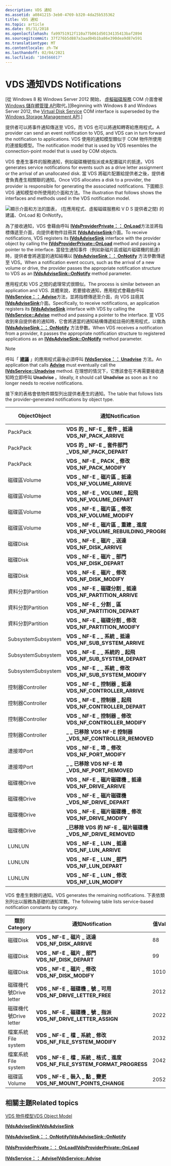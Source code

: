 ```yaml
---
description: VDS 通知
ms.assetid: a0841215-3eb0-4769-b320-4da25b535362
title: VDS 通知
ms.topic: article
ms.date: 05/31/2018
ms.openlocfilehash: fa99751912f110a77b061d50134135413baf2894
ms.sourcegitcommit: 37f276b5d887a3aad04b1ba86e390dea9d87e591
ms.translationtype: MT
ms.contentlocale: zh-TW
ms.lasthandoff: 02/04/2021
ms.locfileid: "104566017"
---
```

# <a name="vds-notifications"></a><span data-ttu-id="252b1-103">VDS 通知</span><span class="sxs-lookup"><span data-stu-id="252b1-103">VDS Notifications</span></span>

<span data-ttu-id="252b1-104">\[從 Windows 8 和 Windows Server 2012 開始， [虛擬磁碟服務](virtual-disk-service-portal.md) COM 介面會被 [Windows 儲存體管理 API](/previous-versions/windows/desktop/stormgmt/windows-storage-management-api-portal)取代。\]</span><span class="sxs-lookup"><span data-stu-id="252b1-104">\[Beginning with Windows 8 and Windows Server 2012, the [Virtual Disk Service](virtual-disk-service-portal.md) COM interface is superseded by the [Windows Storage Management API](/previous-versions/windows/desktop/stormgmt/windows-storage-management-api-portal).\]</span></span>

<span data-ttu-id="252b1-105">提供者可以將事件通知傳送至 VDS，而 VDS 也可以將通知轉寄給應用程式。</span><span class="sxs-lookup"><span data-stu-id="252b1-105">A provider can send an event notification to VDS, and VDS can in turn forward the notification to applications.</span></span> <span data-ttu-id="252b1-106">VDS 使用的通知模型類似于 COM 物件所使用的連接點模型。</span><span class="sxs-lookup"><span data-stu-id="252b1-106">The notification model that is used by VDS resembles the connection-point model that is used by COM objects.</span></span>

<span data-ttu-id="252b1-107">VDS 會產生事件的服務通知，例如磁碟機號指派或未配置磁片的抵達。</span><span class="sxs-lookup"><span data-stu-id="252b1-107">VDS generates service notifications for events such as a drive letter assignment or the arrival of an unallocated disk.</span></span> <span data-ttu-id="252b1-108">當 VDS 將磁片配置給提供者之後，提供者會負責產生相關聯的通知。</span><span class="sxs-lookup"><span data-stu-id="252b1-108">Once VDS allocates a disk to a provider, the provider is responsible for generating the associated notifications.</span></span> <span data-ttu-id="252b1-109">下圖顯示 VDS 通知模型中所使用的介面和方法。</span><span class="sxs-lookup"><span data-stu-id="252b1-109">The illustration that follows shows the interfaces and methods used in the VDS notification model.</span></span>

![顯示介面和方法的圖表， (在應用程式、虛擬磁碟服務和 V D S 提供者之間) 的建議、OnLoad 和 OnNotify。](images/vdsnotification.png)

<span data-ttu-id="252b1-111">為了接收通知，VDS 會藉由呼叫 [**IVdsProviderPrivate：： OnLoad**](/windows/desktop/api/VdsHwPrv/nf-vdshwprv-ivdsproviderprivate-onload)方法並將指標傳遞至介面，向提供者物件註冊其 [**IVdsAdviseSink**](/windows/desktop/api/Vds/nn-vds-ivdsadvisesink)介面。</span><span class="sxs-lookup"><span data-stu-id="252b1-111">To receive notifications, VDS registers its [**IVdsAdviseSink**](/windows/desktop/api/Vds/nn-vds-ivdsadvisesink) interface with the provider object by calling the [**IVdsProviderPrivate::OnLoad**](/windows/desktop/api/VdsHwPrv/nf-vdshwprv-ivdsproviderprivate-onload) method and passing a pointer to the interface.</span></span> <span data-ttu-id="252b1-112">當發生通知事件（例如新磁片區或磁片磁碟機的抵達）時，提供者會將適當的通知結構以 [**IVdsAdviseSink：： OnNotify**](/windows/desktop/api/Vds/nf-vds-ivdsadvisesink-onnotify) 方法參數傳遞至 VDS。</span><span class="sxs-lookup"><span data-stu-id="252b1-112">When a notification event occurs, such as the arrival of a new volume or drive, the provider passes the appropriate notification structure to VDS as an [**IVdsAdviseSink::OnNotify**](/windows/desktop/api/Vds/nf-vds-ivdsadvisesink-onnotify) method parameter.</span></span>

<span data-ttu-id="252b1-113">應用程式和 VDS 之間的處理常式很類似。</span><span class="sxs-lookup"><span data-stu-id="252b1-113">The process is similar between an application and VDS.</span></span> <span data-ttu-id="252b1-114">具體來說，若要接收通知，應用程式會藉由呼叫 [**IVdsService：： Advise**](/windows/desktop/api/Vds/nf-vds-ivdsservice-advise)方法，並將指標傳遞至介面，向 VDS 註冊其 [**IVdsAdviseSink**](/windows/desktop/api/Vds/nn-vds-ivdsadvisesink)介面。</span><span class="sxs-lookup"><span data-stu-id="252b1-114">Specifically, to receive notifications, an application registers its [**IVdsAdviseSink**](/windows/desktop/api/Vds/nn-vds-ivdsadvisesink) interface with VDS by calling the [**IVdsService::Advise**](/windows/desktop/api/Vds/nf-vds-ivdsservice-advise) method and passing a pointer to the interface.</span></span> <span data-ttu-id="252b1-115">當 VDS 收到來自提供者的通知時，它會將適當的通知結構傳遞給註冊的應用程式，以做為 [**IVdsAdviseSink：： OnNotify**](/windows/desktop/api/Vds/nf-vds-ivdsadvisesink-onnotify) 方法參數。</span><span class="sxs-lookup"><span data-stu-id="252b1-115">When VDS receives a notification from a provider, it passes the appropriate notification structure to registered applications as an [**IVdsAdviseSink::OnNotify**](/windows/desktop/api/Vds/nf-vds-ivdsadvisesink-onnotify) method parameter.</span></span>

> [!Note]  
> <span data-ttu-id="252b1-116">呼叫「 [**建議**](/windows/desktop/api/Vds/nf-vds-ivdsservice-advise) 」的應用程式最後必須呼叫 [**IVdsService：： Unadvise**](/windows/desktop/api/Vds/nf-vds-ivdsservice-unadvise) 方法。</span><span class="sxs-lookup"><span data-stu-id="252b1-116">An application that calls [**Advise**](/windows/desktop/api/Vds/nf-vds-ivdsservice-advise) must eventually call the [**IVdsService::Unadvise**](/windows/desktop/api/Vds/nf-vds-ivdsservice-unadvise) method.</span></span> <span data-ttu-id="252b1-117">在理想的情況下，它應該會在不再需要接收通知時立即呼叫 **Unadvise** 。</span><span class="sxs-lookup"><span data-stu-id="252b1-117">Ideally, it should call **Unadvise** as soon as it no longer needs to receive notifications.</span></span>

 

<span data-ttu-id="252b1-118">接下來的表格會依物件類型列出提供者產生的通知。</span><span class="sxs-lookup"><span data-stu-id="252b1-118">The table that follows lists the provider-generated notifications by object type.</span></span>



| <span data-ttu-id="252b1-119">Object</span><span class="sxs-lookup"><span data-stu-id="252b1-119">Object</span></span>     | <span data-ttu-id="252b1-120">通知</span><span class="sxs-lookup"><span data-stu-id="252b1-120">Notification</span></span>                              | <span data-ttu-id="252b1-121">值</span><span class="sxs-lookup"><span data-stu-id="252b1-121">Value</span></span> | <span data-ttu-id="252b1-122">事件描述的連結</span><span class="sxs-lookup"><span data-stu-id="252b1-122">Link to event description</span></span>                                             |
|------------|-------------------------------------------|-------|-----------------------------------------------------------------------|
| <span data-ttu-id="252b1-123">Pack</span><span class="sxs-lookup"><span data-stu-id="252b1-123">Pack</span></span>       | <span data-ttu-id="252b1-124">**VDS 的 \_ NF-E \_ 套件 \_ 抵達**</span><span class="sxs-lookup"><span data-stu-id="252b1-124">**VDS\_NF\_PACK\_ARRIVE**</span></span>                 | <span data-ttu-id="252b1-125">1</span><span class="sxs-lookup"><span data-stu-id="252b1-125">1</span></span>     | [<span data-ttu-id="252b1-126">**VDS \_ 套件 \_ 通知**</span><span class="sxs-lookup"><span data-stu-id="252b1-126">**VDS\_PACK\_NOTIFICATION**</span></span>](/windows/desktop/api/Vds/ns-vds-vds_pack_notification)              |
| <span data-ttu-id="252b1-127">Pack</span><span class="sxs-lookup"><span data-stu-id="252b1-127">Pack</span></span>       | <span data-ttu-id="252b1-128">**VDS 的 \_ NF-E \_ 套件部門 \_**</span><span class="sxs-lookup"><span data-stu-id="252b1-128">**VDS\_NF\_PACK\_DEPART**</span></span>                 | <span data-ttu-id="252b1-129">2</span><span class="sxs-lookup"><span data-stu-id="252b1-129">2</span></span>     | [<span data-ttu-id="252b1-130">**VDS \_ 套件 \_ 通知**</span><span class="sxs-lookup"><span data-stu-id="252b1-130">**VDS\_PACK\_NOTIFICATION**</span></span>](/windows/desktop/api/Vds/ns-vds-vds_pack_notification)              |
| <span data-ttu-id="252b1-131">Pack</span><span class="sxs-lookup"><span data-stu-id="252b1-131">Pack</span></span>       | <span data-ttu-id="252b1-132">**VDS \_ NF-E \_ PACK \_ 修改**</span><span class="sxs-lookup"><span data-stu-id="252b1-132">**VDS\_NF\_PACK\_MODIFY**</span></span>                 | <span data-ttu-id="252b1-133">3</span><span class="sxs-lookup"><span data-stu-id="252b1-133">3</span></span>     | [<span data-ttu-id="252b1-134">**VDS \_ 套件 \_ 通知**</span><span class="sxs-lookup"><span data-stu-id="252b1-134">**VDS\_PACK\_NOTIFICATION**</span></span>](/windows/desktop/api/Vds/ns-vds-vds_pack_notification)              |
| <span data-ttu-id="252b1-135">磁碟區</span><span class="sxs-lookup"><span data-stu-id="252b1-135">Volume</span></span>     | <span data-ttu-id="252b1-136">**VDS \_ NF-E \_ 磁片區 \_ 抵達**</span><span class="sxs-lookup"><span data-stu-id="252b1-136">**VDS\_NF\_VOLUME\_ARRIVE**</span></span>               | <span data-ttu-id="252b1-137">4</span><span class="sxs-lookup"><span data-stu-id="252b1-137">4</span></span>     | [<span data-ttu-id="252b1-138">**VDS \_ 大量 \_ 通知**</span><span class="sxs-lookup"><span data-stu-id="252b1-138">**VDS\_VOLUME\_NOTIFICATION**</span></span>](/windows/desktop/api/Vds/ns-vds-vds_volume_notification)          |
| <span data-ttu-id="252b1-139">磁碟區</span><span class="sxs-lookup"><span data-stu-id="252b1-139">Volume</span></span>     | <span data-ttu-id="252b1-140">**VDS \_ NF-E \_ VOLUME \_ 起飛**</span><span class="sxs-lookup"><span data-stu-id="252b1-140">**VDS\_NF\_VOLUME\_DEPART**</span></span>               | <span data-ttu-id="252b1-141">5</span><span class="sxs-lookup"><span data-stu-id="252b1-141">5</span></span>     | [<span data-ttu-id="252b1-142">**VDS \_ 大量 \_ 通知**</span><span class="sxs-lookup"><span data-stu-id="252b1-142">**VDS\_VOLUME\_NOTIFICATION**</span></span>](/windows/desktop/api/Vds/ns-vds-vds_volume_notification)          |
| <span data-ttu-id="252b1-143">磁碟區</span><span class="sxs-lookup"><span data-stu-id="252b1-143">Volume</span></span>     | <span data-ttu-id="252b1-144">**VDS \_ NF-E \_ 磁片區 \_ 修改**</span><span class="sxs-lookup"><span data-stu-id="252b1-144">**VDS\_NF\_VOLUME\_MODIFY**</span></span>               | <span data-ttu-id="252b1-145">6</span><span class="sxs-lookup"><span data-stu-id="252b1-145">6</span></span>     | [<span data-ttu-id="252b1-146">**VDS \_ 大量 \_ 通知**</span><span class="sxs-lookup"><span data-stu-id="252b1-146">**VDS\_VOLUME\_NOTIFICATION**</span></span>](/windows/desktop/api/Vds/ns-vds-vds_volume_notification)          |
| <span data-ttu-id="252b1-147">磁碟區</span><span class="sxs-lookup"><span data-stu-id="252b1-147">Volume</span></span>     | <span data-ttu-id="252b1-148">**VDS \_ NF-E \_ 磁片區 \_ 重建 \_ 進度**</span><span class="sxs-lookup"><span data-stu-id="252b1-148">**VDS\_NF\_VOLUME\_REBUILDING\_PROGRESS**</span></span> | <span data-ttu-id="252b1-149">7</span><span class="sxs-lookup"><span data-stu-id="252b1-149">7</span></span>     | [<span data-ttu-id="252b1-150">**VDS \_ 大量 \_ 通知**</span><span class="sxs-lookup"><span data-stu-id="252b1-150">**VDS\_VOLUME\_NOTIFICATION**</span></span>](/windows/desktop/api/Vds/ns-vds-vds_volume_notification)          |
| <span data-ttu-id="252b1-151">磁碟</span><span class="sxs-lookup"><span data-stu-id="252b1-151">Disk</span></span>       | <span data-ttu-id="252b1-152">**VDS \_ NF-E \_ 磁片 \_ 送達**</span><span class="sxs-lookup"><span data-stu-id="252b1-152">**VDS\_NF\_DISK\_ARRIVE**</span></span>                 | <span data-ttu-id="252b1-153">8</span><span class="sxs-lookup"><span data-stu-id="252b1-153">8</span></span>     | [<span data-ttu-id="252b1-154">**VDS \_ 磁片 \_ 通知**</span><span class="sxs-lookup"><span data-stu-id="252b1-154">**VDS\_DISK\_NOTIFICATION**</span></span>](/windows/desktop/api/Vds/ns-vds-vds_disk_notification)              |
| <span data-ttu-id="252b1-155">磁碟</span><span class="sxs-lookup"><span data-stu-id="252b1-155">Disk</span></span>       | <span data-ttu-id="252b1-156">**VDS \_ NF-E \_ 磁片 \_ 部門**</span><span class="sxs-lookup"><span data-stu-id="252b1-156">**VDS\_NF\_DISK\_DEPART**</span></span>                 | <span data-ttu-id="252b1-157">9</span><span class="sxs-lookup"><span data-stu-id="252b1-157">9</span></span>     | [<span data-ttu-id="252b1-158">**VDS \_ 磁片 \_ 通知**</span><span class="sxs-lookup"><span data-stu-id="252b1-158">**VDS\_DISK\_NOTIFICATION**</span></span>](/windows/desktop/api/Vds/ns-vds-vds_disk_notification)              |
| <span data-ttu-id="252b1-159">磁碟</span><span class="sxs-lookup"><span data-stu-id="252b1-159">Disk</span></span>       | <span data-ttu-id="252b1-160">**VDS \_ NF-E \_ 磁片 \_ 修改**</span><span class="sxs-lookup"><span data-stu-id="252b1-160">**VDS\_NF\_DISK\_MODIFY**</span></span>                 | <span data-ttu-id="252b1-161">10</span><span class="sxs-lookup"><span data-stu-id="252b1-161">10</span></span>    | [<span data-ttu-id="252b1-162">**VDS \_ 磁片 \_ 通知**</span><span class="sxs-lookup"><span data-stu-id="252b1-162">**VDS\_DISK\_NOTIFICATION**</span></span>](/windows/desktop/api/Vds/ns-vds-vds_disk_notification)              |
| <span data-ttu-id="252b1-163">資料分割</span><span class="sxs-lookup"><span data-stu-id="252b1-163">Partition</span></span>  | <span data-ttu-id="252b1-164">**VDS \_ NF-E \_ 磁碟分割 \_ 抵達**</span><span class="sxs-lookup"><span data-stu-id="252b1-164">**VDS\_NF\_PARTITION\_ARRIVE**</span></span>            | <span data-ttu-id="252b1-165">11</span><span class="sxs-lookup"><span data-stu-id="252b1-165">11</span></span>    | [<span data-ttu-id="252b1-166">**VDS \_ 分割區 \_ 通知**</span><span class="sxs-lookup"><span data-stu-id="252b1-166">**VDS\_PARTITION\_NOTIFICATION**</span></span>](/windows/desktop/api/Vds/ns-vds-vds_partition_notification)    |
| <span data-ttu-id="252b1-167">資料分割</span><span class="sxs-lookup"><span data-stu-id="252b1-167">Partition</span></span>  | <span data-ttu-id="252b1-168">**VDS \_ NF-E \_ 分割 \_ 區**</span><span class="sxs-lookup"><span data-stu-id="252b1-168">**VDS\_NF\_PARTITION\_DEPART**</span></span>            | <span data-ttu-id="252b1-169">12</span><span class="sxs-lookup"><span data-stu-id="252b1-169">12</span></span>    | [<span data-ttu-id="252b1-170">**VDS \_ 分割區 \_ 通知**</span><span class="sxs-lookup"><span data-stu-id="252b1-170">**VDS\_PARTITION\_NOTIFICATION**</span></span>](/windows/desktop/api/Vds/ns-vds-vds_partition_notification)    |
| <span data-ttu-id="252b1-171">資料分割</span><span class="sxs-lookup"><span data-stu-id="252b1-171">Partition</span></span>  | <span data-ttu-id="252b1-172">**VDS \_ NF-E \_ 磁碟分割 \_ 修改**</span><span class="sxs-lookup"><span data-stu-id="252b1-172">**VDS\_NF\_PARTITION\_MODIFY**</span></span>            | <span data-ttu-id="252b1-173">13</span><span class="sxs-lookup"><span data-stu-id="252b1-173">13</span></span>    | [<span data-ttu-id="252b1-174">**VDS \_ 分割區 \_ 通知**</span><span class="sxs-lookup"><span data-stu-id="252b1-174">**VDS\_PARTITION\_NOTIFICATION**</span></span>](/windows/desktop/api/Vds/ns-vds-vds_partition_notification)    |
| <span data-ttu-id="252b1-175">Subsystem</span><span class="sxs-lookup"><span data-stu-id="252b1-175">Subsystem</span></span>  | <span data-ttu-id="252b1-176">**VDS \_ NF-E \_ \_ 系統 \_ 抵達**</span><span class="sxs-lookup"><span data-stu-id="252b1-176">**VDS\_NF\_SUB\_SYSTEM\_ARRIVE**</span></span>          | <span data-ttu-id="252b1-177">101</span><span class="sxs-lookup"><span data-stu-id="252b1-177">101</span></span>   | [<span data-ttu-id="252b1-178">**VDS \_ 子系統 \_ 系統 \_ 通知**</span><span class="sxs-lookup"><span data-stu-id="252b1-178">**VDS\_SUB\_SYSTEM\_NOTIFICATION**</span></span>](/windows/desktop/api/Vds/ns-vds-vds_sub_system_notification) |
| <span data-ttu-id="252b1-179">Subsystem</span><span class="sxs-lookup"><span data-stu-id="252b1-179">Subsystem</span></span>  | <span data-ttu-id="252b1-180">**VDS \_ NF-E \_ \_ 系統的 \_ 起飛**</span><span class="sxs-lookup"><span data-stu-id="252b1-180">**VDS\_NF\_SUB\_SYSTEM\_DEPART**</span></span>          | <span data-ttu-id="252b1-181">102</span><span class="sxs-lookup"><span data-stu-id="252b1-181">102</span></span>   | [<span data-ttu-id="252b1-182">**VDS \_ 子系統 \_ 系統 \_ 通知**</span><span class="sxs-lookup"><span data-stu-id="252b1-182">**VDS\_SUB\_SYSTEM\_NOTIFICATION**</span></span>](/windows/desktop/api/Vds/ns-vds-vds_sub_system_notification) |
| <span data-ttu-id="252b1-183">Subsystem</span><span class="sxs-lookup"><span data-stu-id="252b1-183">Subsystem</span></span>  | <span data-ttu-id="252b1-184">**VDS \_ NF-E \_ \_ 系統 \_ 修改**</span><span class="sxs-lookup"><span data-stu-id="252b1-184">**VDS\_NF\_SUB\_SYSTEM\_MODIFY**</span></span>          | <span data-ttu-id="252b1-185">151</span><span class="sxs-lookup"><span data-stu-id="252b1-185">151</span></span>   | [<span data-ttu-id="252b1-186">**VDS \_ 子系統 \_ 系統 \_ 通知**</span><span class="sxs-lookup"><span data-stu-id="252b1-186">**VDS\_SUB\_SYSTEM\_NOTIFICATION**</span></span>](/windows/desktop/api/Vds/ns-vds-vds_sub_system_notification) |
| <span data-ttu-id="252b1-187">控制器</span><span class="sxs-lookup"><span data-stu-id="252b1-187">Controller</span></span> | <span data-ttu-id="252b1-188">**VDS \_ NF-E \_ 控制器 \_ 抵達**</span><span class="sxs-lookup"><span data-stu-id="252b1-188">**VDS\_NF\_CONTROLLER\_ARRIVE**</span></span>           | <span data-ttu-id="252b1-189">103</span><span class="sxs-lookup"><span data-stu-id="252b1-189">103</span></span>   | [<span data-ttu-id="252b1-190">**VDS \_ 控制器 \_ 通知**</span><span class="sxs-lookup"><span data-stu-id="252b1-190">**VDS\_CONTROLLER\_NOTIFICATION**</span></span>](/windows/desktop/api/Vds/ns-vds-vds_controller_notification)  |
| <span data-ttu-id="252b1-191">控制器</span><span class="sxs-lookup"><span data-stu-id="252b1-191">Controller</span></span> | <span data-ttu-id="252b1-192">**VDS \_ NF-E \_ 控制器 \_ 起飛**</span><span class="sxs-lookup"><span data-stu-id="252b1-192">**VDS\_NF\_CONTROLLER\_DEPART**</span></span>           | <span data-ttu-id="252b1-193">104</span><span class="sxs-lookup"><span data-stu-id="252b1-193">104</span></span>   | [<span data-ttu-id="252b1-194">**VDS \_ 控制器 \_ 通知**</span><span class="sxs-lookup"><span data-stu-id="252b1-194">**VDS\_CONTROLLER\_NOTIFICATION**</span></span>](/windows/desktop/api/Vds/ns-vds-vds_controller_notification)  |
| <span data-ttu-id="252b1-195">控制器</span><span class="sxs-lookup"><span data-stu-id="252b1-195">Controller</span></span> | <span data-ttu-id="252b1-196">**VDS \_ NF-E \_ 控制器 \_ 修改**</span><span class="sxs-lookup"><span data-stu-id="252b1-196">**VDS\_NF\_CONTROLLER\_MODIFY**</span></span>           | <span data-ttu-id="252b1-197">350</span><span class="sxs-lookup"><span data-stu-id="252b1-197">350</span></span>   | [<span data-ttu-id="252b1-198">**VDS \_ 控制器 \_ 通知**</span><span class="sxs-lookup"><span data-stu-id="252b1-198">**VDS\_CONTROLLER\_NOTIFICATION**</span></span>](/windows/desktop/api/Vds/ns-vds-vds_controller_notification)  |
| <span data-ttu-id="252b1-199">控制器</span><span class="sxs-lookup"><span data-stu-id="252b1-199">Controller</span></span> | <span data-ttu-id="252b1-200">**\_ \_ 已移除 VDS NF-E 控制器 \_**</span><span class="sxs-lookup"><span data-stu-id="252b1-200">**VDS\_NF\_CONTROLLER\_REMOVED**</span></span>          | <span data-ttu-id="252b1-201">351</span><span class="sxs-lookup"><span data-stu-id="252b1-201">351</span></span>   | [<span data-ttu-id="252b1-202">**VDS \_ 控制器 \_ 通知**</span><span class="sxs-lookup"><span data-stu-id="252b1-202">**VDS\_CONTROLLER\_NOTIFICATION**</span></span>](/windows/desktop/api/Vds/ns-vds-vds_controller_notification)  |
| <span data-ttu-id="252b1-203">連接埠</span><span class="sxs-lookup"><span data-stu-id="252b1-203">Port</span></span>       | <span data-ttu-id="252b1-204">**VDS \_ NF-E \_ 埠 \_ 修改**</span><span class="sxs-lookup"><span data-stu-id="252b1-204">**VDS\_NF\_PORT\_MODIFY**</span></span>                 | <span data-ttu-id="252b1-205">352</span><span class="sxs-lookup"><span data-stu-id="252b1-205">352</span></span>   | [<span data-ttu-id="252b1-206">**VDS \_ 埠 \_ 通知**</span><span class="sxs-lookup"><span data-stu-id="252b1-206">**VDS\_PORT\_NOTIFICATION**</span></span>](/windows/desktop/api/Vds/ns-vds-vds_port_notification)              |
| <span data-ttu-id="252b1-207">連接埠</span><span class="sxs-lookup"><span data-stu-id="252b1-207">Port</span></span>       | <span data-ttu-id="252b1-208">**\_ \_ 已移除 VDS NF-E 埠 \_**</span><span class="sxs-lookup"><span data-stu-id="252b1-208">**VDS\_NF\_PORT\_REMOVED**</span></span>                | <span data-ttu-id="252b1-209">353</span><span class="sxs-lookup"><span data-stu-id="252b1-209">353</span></span>   | [<span data-ttu-id="252b1-210">**VDS \_ 埠 \_ 通知**</span><span class="sxs-lookup"><span data-stu-id="252b1-210">**VDS\_PORT\_NOTIFICATION**</span></span>](/windows/desktop/api/Vds/ns-vds-vds_port_notification)              |
| <span data-ttu-id="252b1-211">磁碟機</span><span class="sxs-lookup"><span data-stu-id="252b1-211">Drive</span></span>      | <span data-ttu-id="252b1-212">**VDS \_ NF-E \_ 磁片磁碟機 \_ 抵達**</span><span class="sxs-lookup"><span data-stu-id="252b1-212">**VDS\_NF\_DRIVE\_ARRIVE**</span></span>                | <span data-ttu-id="252b1-213">105</span><span class="sxs-lookup"><span data-stu-id="252b1-213">105</span></span>   | [<span data-ttu-id="252b1-214">**VDS \_ 磁片磁碟機 \_ 通知**</span><span class="sxs-lookup"><span data-stu-id="252b1-214">**VDS\_DRIVE\_NOTIFICATION**</span></span>](/windows/desktop/api/Vds/ns-vds-vds_drive_notification)            |
| <span data-ttu-id="252b1-215">磁碟機</span><span class="sxs-lookup"><span data-stu-id="252b1-215">Drive</span></span>      | <span data-ttu-id="252b1-216">**VDS \_ NF-E \_ 磁片磁碟機 \_**</span><span class="sxs-lookup"><span data-stu-id="252b1-216">**VDS\_NF\_DRIVE\_DEPART**</span></span>                | <span data-ttu-id="252b1-217">106</span><span class="sxs-lookup"><span data-stu-id="252b1-217">106</span></span>   | [<span data-ttu-id="252b1-218">**VDS \_ 磁片磁碟機 \_ 通知**</span><span class="sxs-lookup"><span data-stu-id="252b1-218">**VDS\_DRIVE\_NOTIFICATION**</span></span>](/windows/desktop/api/Vds/ns-vds-vds_drive_notification)            |
| <span data-ttu-id="252b1-219">磁碟機</span><span class="sxs-lookup"><span data-stu-id="252b1-219">Drive</span></span>      | <span data-ttu-id="252b1-220">**VDS \_ NF-E \_ 磁片磁碟機 \_ 修改**</span><span class="sxs-lookup"><span data-stu-id="252b1-220">**VDS\_NF\_DRIVE\_MODIFY**</span></span>                | <span data-ttu-id="252b1-221">107</span><span class="sxs-lookup"><span data-stu-id="252b1-221">107</span></span>   | [<span data-ttu-id="252b1-222">**VDS \_ 磁片磁碟機 \_ 通知**</span><span class="sxs-lookup"><span data-stu-id="252b1-222">**VDS\_DRIVE\_NOTIFICATION**</span></span>](/windows/desktop/api/Vds/ns-vds-vds_drive_notification)            |
| <span data-ttu-id="252b1-223">磁碟機</span><span class="sxs-lookup"><span data-stu-id="252b1-223">Drive</span></span>      | <span data-ttu-id="252b1-224">**\_已移除 VDS 的 NF-E \_ 磁片磁碟機 \_**</span><span class="sxs-lookup"><span data-stu-id="252b1-224">**VDS\_NF\_DRIVE\_REMOVED**</span></span>               | <span data-ttu-id="252b1-225">354</span><span class="sxs-lookup"><span data-stu-id="252b1-225">354</span></span>   | [<span data-ttu-id="252b1-226">**VDS \_ 磁片磁碟機 \_ 通知**</span><span class="sxs-lookup"><span data-stu-id="252b1-226">**VDS\_DRIVE\_NOTIFICATION**</span></span>](/windows/desktop/api/Vds/ns-vds-vds_drive_notification)            |
| <span data-ttu-id="252b1-227">LUN</span><span class="sxs-lookup"><span data-stu-id="252b1-227">LUN</span></span>        | <span data-ttu-id="252b1-228">**VDS \_ NF-E \_ LUN \_ 抵達**</span><span class="sxs-lookup"><span data-stu-id="252b1-228">**VDS\_NF\_LUN\_ARRIVE**</span></span>                  | <span data-ttu-id="252b1-229">108</span><span class="sxs-lookup"><span data-stu-id="252b1-229">108</span></span>   | [<span data-ttu-id="252b1-230">**VDS \_ LUN \_ 通知**</span><span class="sxs-lookup"><span data-stu-id="252b1-230">**VDS\_LUN\_NOTIFICATION**</span></span>](/windows/desktop/api/Vds/ns-vds-vds_lun_notification)                |
| <span data-ttu-id="252b1-231">LUN</span><span class="sxs-lookup"><span data-stu-id="252b1-231">LUN</span></span>        | <span data-ttu-id="252b1-232">**VDS \_ NF-E \_ LUN \_ 部門**</span><span class="sxs-lookup"><span data-stu-id="252b1-232">**VDS\_NF\_LUN\_DEPART**</span></span>                  | <span data-ttu-id="252b1-233">109</span><span class="sxs-lookup"><span data-stu-id="252b1-233">109</span></span>   | [<span data-ttu-id="252b1-234">**VDS \_ LUN \_ 通知**</span><span class="sxs-lookup"><span data-stu-id="252b1-234">**VDS\_LUN\_NOTIFICATION**</span></span>](/windows/desktop/api/Vds/ns-vds-vds_lun_notification)                |
| <span data-ttu-id="252b1-235">LUN</span><span class="sxs-lookup"><span data-stu-id="252b1-235">LUN</span></span>        | <span data-ttu-id="252b1-236">**VDS \_ NF-E \_ LUN \_ 修改**</span><span class="sxs-lookup"><span data-stu-id="252b1-236">**VDS\_NF\_LUN\_MODIFY**</span></span>                  | <span data-ttu-id="252b1-237">110</span><span class="sxs-lookup"><span data-stu-id="252b1-237">110</span></span>   | [<span data-ttu-id="252b1-238">**VDS \_ LUN \_ 通知**</span><span class="sxs-lookup"><span data-stu-id="252b1-238">**VDS\_LUN\_NOTIFICATION**</span></span>](/windows/desktop/api/Vds/ns-vds-vds_lun_notification)                |



 

<span data-ttu-id="252b1-239">VDS 會產生剩餘的通知。</span><span class="sxs-lookup"><span data-stu-id="252b1-239">VDS generates the remaining notifications.</span></span> <span data-ttu-id="252b1-240">下表依類別列出以服務為基礎的通知常數。</span><span class="sxs-lookup"><span data-stu-id="252b1-240">The following table lists service-based notification constants by category.</span></span>



| <span data-ttu-id="252b1-241">類別</span><span class="sxs-lookup"><span data-stu-id="252b1-241">Category</span></span>     | <span data-ttu-id="252b1-242">通知</span><span class="sxs-lookup"><span data-stu-id="252b1-242">Notification</span></span>                                | <span data-ttu-id="252b1-243">值</span><span class="sxs-lookup"><span data-stu-id="252b1-243">Value</span></span> | <span data-ttu-id="252b1-244">事件描述的連結</span><span class="sxs-lookup"><span data-stu-id="252b1-244">Link to event description</span></span>                                                 |
|--------------|---------------------------------------------|-------|---------------------------------------------------------------------------|
| <span data-ttu-id="252b1-245">磁碟</span><span class="sxs-lookup"><span data-stu-id="252b1-245">Disk</span></span>         | <span data-ttu-id="252b1-246">**VDS \_ NF-E \_ 磁片 \_ 送達**</span><span class="sxs-lookup"><span data-stu-id="252b1-246">**VDS\_NF\_DISK\_ARRIVE**</span></span>                   | <span data-ttu-id="252b1-247">8</span><span class="sxs-lookup"><span data-stu-id="252b1-247">8</span></span>     | [<span data-ttu-id="252b1-248">**VDS \_ 磁片 \_ 通知**</span><span class="sxs-lookup"><span data-stu-id="252b1-248">**VDS\_DISK\_NOTIFICATION**</span></span>](/windows/desktop/api/Vds/ns-vds-vds_disk_notification)                  |
| <span data-ttu-id="252b1-249">磁碟</span><span class="sxs-lookup"><span data-stu-id="252b1-249">Disk</span></span>         | <span data-ttu-id="252b1-250">**VDS \_ NF-E \_ 磁片 \_ 部門**</span><span class="sxs-lookup"><span data-stu-id="252b1-250">**VDS\_NF\_DISK\_DEPART**</span></span>                   | <span data-ttu-id="252b1-251">9</span><span class="sxs-lookup"><span data-stu-id="252b1-251">9</span></span>     | [<span data-ttu-id="252b1-252">**VDS \_ 磁片 \_ 通知**</span><span class="sxs-lookup"><span data-stu-id="252b1-252">**VDS\_DISK\_NOTIFICATION**</span></span>](/windows/desktop/api/Vds/ns-vds-vds_disk_notification)                  |
| <span data-ttu-id="252b1-253">磁碟</span><span class="sxs-lookup"><span data-stu-id="252b1-253">Disk</span></span>         | <span data-ttu-id="252b1-254">**VDS \_ NF-E \_ 磁片 \_ 修改**</span><span class="sxs-lookup"><span data-stu-id="252b1-254">**VDS\_NF\_DISK\_MODIFY**</span></span>                   | <span data-ttu-id="252b1-255">10</span><span class="sxs-lookup"><span data-stu-id="252b1-255">10</span></span>    | [<span data-ttu-id="252b1-256">**VDS \_ 磁片 \_ 通知**</span><span class="sxs-lookup"><span data-stu-id="252b1-256">**VDS\_DISK\_NOTIFICATION**</span></span>](/windows/desktop/api/Vds/ns-vds-vds_disk_notification)                  |
| <span data-ttu-id="252b1-257">磁碟機代號</span><span class="sxs-lookup"><span data-stu-id="252b1-257">Drive letter</span></span> | <span data-ttu-id="252b1-258">**VDS \_ NF-E \_ 磁碟機 \_ 號 \_ 可用**</span><span class="sxs-lookup"><span data-stu-id="252b1-258">**VDS\_NF\_DRIVE\_LETTER\_FREE**</span></span>            | <span data-ttu-id="252b1-259">201</span><span class="sxs-lookup"><span data-stu-id="252b1-259">201</span></span>   | [<span data-ttu-id="252b1-260">**VDS \_ 磁碟機 \_ 號 \_ 通知**</span><span class="sxs-lookup"><span data-stu-id="252b1-260">**VDS\_DRIVE\_LETTER\_NOTIFICATION**</span></span>](/windows/desktop/api/Vds/ns-vds-vds_drive_letter_notification) |
| <span data-ttu-id="252b1-261">磁碟機代號</span><span class="sxs-lookup"><span data-stu-id="252b1-261">Drive letter</span></span> | <span data-ttu-id="252b1-262">**VDS \_ NF-E \_ 磁碟機 \_ 號 \_ 指派**</span><span class="sxs-lookup"><span data-stu-id="252b1-262">**VDS\_NF\_DRIVE\_LETTER\_ASSIGN**</span></span>          | <span data-ttu-id="252b1-263">202</span><span class="sxs-lookup"><span data-stu-id="252b1-263">202</span></span>   | [<span data-ttu-id="252b1-264">**VDS \_ 磁碟機 \_ 號 \_ 通知**</span><span class="sxs-lookup"><span data-stu-id="252b1-264">**VDS\_DRIVE\_LETTER\_NOTIFICATION**</span></span>](/windows/desktop/api/Vds/ns-vds-vds_drive_letter_notification) |
| <span data-ttu-id="252b1-265">檔案系統</span><span class="sxs-lookup"><span data-stu-id="252b1-265">File system</span></span>  | <span data-ttu-id="252b1-266">**VDS \_ NF-E \_ 檔 \_ 系統 \_ 修改**</span><span class="sxs-lookup"><span data-stu-id="252b1-266">**VDS\_NF\_FILE\_SYSTEM\_MODIFY**</span></span>           | <span data-ttu-id="252b1-267">203</span><span class="sxs-lookup"><span data-stu-id="252b1-267">203</span></span>   | [<span data-ttu-id="252b1-268">**VDS \_ 檔 \_ 系統 \_ 通知**</span><span class="sxs-lookup"><span data-stu-id="252b1-268">**VDS\_FILE\_SYSTEM\_NOTIFICATION**</span></span>](/windows/desktop/api/Vds/ns-vds-vds_file_system_notification)   |
| <span data-ttu-id="252b1-269">檔案系統</span><span class="sxs-lookup"><span data-stu-id="252b1-269">File system</span></span>  | <span data-ttu-id="252b1-270">**VDS \_ NF-E \_ 檔 \_ 系統 \_ 格式 \_ 進度**</span><span class="sxs-lookup"><span data-stu-id="252b1-270">**VDS\_NF\_FILE\_SYSTEM\_FORMAT\_PROGRESS**</span></span> | <span data-ttu-id="252b1-271">204</span><span class="sxs-lookup"><span data-stu-id="252b1-271">204</span></span>   | [<span data-ttu-id="252b1-272">**VDS \_ 檔 \_ 系統 \_ 通知**</span><span class="sxs-lookup"><span data-stu-id="252b1-272">**VDS\_FILE\_SYSTEM\_NOTIFICATION**</span></span>](/windows/desktop/api/Vds/ns-vds-vds_file_system_notification)   |
| <span data-ttu-id="252b1-273">磁碟區</span><span class="sxs-lookup"><span data-stu-id="252b1-273">Volume</span></span>       | <span data-ttu-id="252b1-274">**VDS \_ NF-E \_ 裝入 \_ 點 \_ 變更**</span><span class="sxs-lookup"><span data-stu-id="252b1-274">**VDS\_NF\_MOUNT\_POINTS\_CHANGE**</span></span>          | <span data-ttu-id="252b1-275">205</span><span class="sxs-lookup"><span data-stu-id="252b1-275">205</span></span>   | [<span data-ttu-id="252b1-276">**VDS \_ 裝入 \_ 點 \_ 通知**</span><span class="sxs-lookup"><span data-stu-id="252b1-276">**VDS\_MOUNT\_POINT\_NOTIFICATION**</span></span>](/windows/desktop/api/Vds/ns-vds-vds_mount_point_notification)   |



 

## <a name="related-topics"></a><span data-ttu-id="252b1-277">相關主題</span><span class="sxs-lookup"><span data-stu-id="252b1-277">Related topics</span></span>

<dl> <dt>

[<span data-ttu-id="252b1-278">VDS 物件模型</span><span class="sxs-lookup"><span data-stu-id="252b1-278">VDS Object Model</span></span>](vds-object-model.md)
</dt> <dt>

[<span data-ttu-id="252b1-279">**IVdsAdviseSink**</span><span class="sxs-lookup"><span data-stu-id="252b1-279">**IVdsAdviseSink**</span></span>](/windows/desktop/api/Vds/nn-vds-ivdsadvisesink)
</dt> <dt>

[<span data-ttu-id="252b1-280">**IVdsAdviseSink：： OnNotify**</span><span class="sxs-lookup"><span data-stu-id="252b1-280">**IVdsAdviseSink::OnNotify**</span></span>](/windows/desktop/api/Vds/nf-vds-ivdsadvisesink-onnotify)
</dt> <dt>

[<span data-ttu-id="252b1-281">**IVdsProviderPrivate：： OnLoad**</span><span class="sxs-lookup"><span data-stu-id="252b1-281">**IVdsProviderPrivate::OnLoad**</span></span>](/windows/desktop/api/VdsHwPrv/nf-vdshwprv-ivdsproviderprivate-onload)
</dt> <dt>

[<span data-ttu-id="252b1-282">**IVdsService：： Advise**</span><span class="sxs-lookup"><span data-stu-id="252b1-282">**IVdsService::Advise**</span></span>](/windows/desktop/api/Vds/nf-vds-ivdsservice-advise)
</dt> </dl>

 

 
